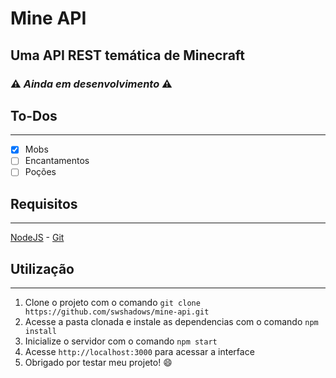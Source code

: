 # Mine API

## Uma API REST temática de Minecraft

### :warning: _Ainda em desenvolvimento_ :warning:

## To-Dos

---

- [x] Mobs
- [ ] Encantamentos
- [ ] Poções

## Requisitos

---

[NodeJS](https://nodejs.org/en/) - [Git](https://git-scm.com)

## Utilização

---

1. Clone o projeto com o comando `git clone https://github.com/swshadows/mine-api.git`
2. Acesse a pasta clonada e instale as dependencias com o comando `npm install`
3. Inicialize o servidor com o comando `npm start`
4. Acesse `http://localhost:3000` para acessar a interface
5. Obrigado por testar meu projeto! :smile:
